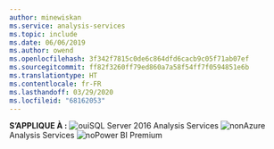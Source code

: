 ```yaml
---
author: minewiskan
ms.service: analysis-services
ms.topic: include
ms.date: 06/06/2019
ms.author: owend
ms.openlocfilehash: 3f342f7815c0de6c864dfd6cacb9c05f71ab07ef
ms.sourcegitcommit: ff82f3260ff79ed860a7a58f54ff7f0594851e6b
ms.translationtype: HT
ms.contentlocale: fr-FR
ms.lasthandoff: 03/29/2020
ms.locfileid: "68162053"
---
```

**S’APPLIQUE À :** ![oui](media/yes.png)SQL Server 2016 Analysis Services ![non](media/no.png)Azure Analysis Services ![no](media/no.png)Power BI Premium